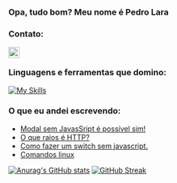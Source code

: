 ### Opa, tudo bom? Meu nome é Pedro Lara

### Contato: 
<a target="_blank" href="https://www.linkedin.com/in/pedro-lucas-de-oliveira-lara-387130204/"><img align="left" alt="linkedin" width="22px" src="https://cdn.jsdelivr.net/npm/simple-icons@3.13.0/icons/linkedin.svg"></a>
<br>

### Linguagens e ferramentas que domino:

[![My Skills](https://skillicons.dev/icons?i,linux,html,css,js,git,github,nodejs,flutter,postgres,firebase)](https://skillicons.dev)


### O que eu andei escrevendo:
<!-- BLOG-POST-LIST:START -->
- [Modal sem JavasSript é possível sim!](https://pllara.medium.com/modal-sem-javassript-%C3%A9-poss%C3%ADvel-sim-57f8c7e7f5da?source=rss-54eeae4f7ec6------2)
- [O que raios é HTTP?](https://pllara.medium.com/o-que-raios-%C3%A9-http-2253511490bc?source=rss-54eeae4f7ec6------2)
- [Como fazer um switch sem javascript.](https://pllara.medium.com/como-fazer-um-switch-sem-javascript-a5b25981a21f?source=rss-54eeae4f7ec6------2)
- [Comandos linux](https://pllara.medium.com/comandos-linux-4db7307c17b7?source=rss-54eeae4f7ec6------2)
<!-- BLOG-POST-LIST:END -->

[![Anurag's GitHub stats](https://github-readme-stats.vercel.app/api?username=PLLara)](https://github.com/anuraghazra/github-readme-stats)
[![GitHub Streak](http://github-readme-streak-stats.herokuapp.com?user=PLLara&hide_border=true)](https://git.io/streak-stats)

